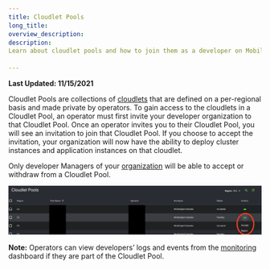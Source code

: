 ```yaml
---
title: Cloudlet Pools
long_title:
overview_description:
description:
Learn about cloudlet pools and how to join them as a developer on MobiledgeX

---
```


**Last Updated: 11/15/2021**

Cloudlet Pools are collections of [cloudlets](/developer/deployments/deployment-workflow/cloudlets/index.md) that are defined on a per-regional basis and made private by operators. To gain access to the cloudlets in a Cloudlet Pool, an operator must first invite your developer organization to that Cloudlet Pool. Once an operator invites you to their Cloudlet Pool, you will see an invitation to join that Cloudlet Pool. If you choose to accept the invitation, your organization will now have the ability to deploy cluster instances and application instances on that cloudlet.

Only developer Managers of your [organization](/developer/deployments/accounts/org-users/index.md) will be able to accept or withdraw from a Cloudlet Pool.

![Cloudlet Pool UI](/developer/assets/cloudlet-pool/cloudlet-pool-dev.png "Cloudlet Pool UI")

**Note:** Operators can view developers’ logs and events from the [monitoring ](/operator/product-overview/operator-guides/debugging/operator-monitoring-and-metrics/index.md) dashboard if they are part of the Cloudlet Pool.

